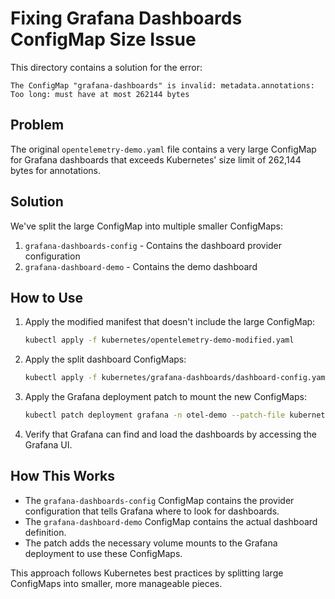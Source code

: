 # Fixing Grafana Dashboards ConfigMap Size Issue

This directory contains a solution for the error:
```
The ConfigMap "grafana-dashboards" is invalid: metadata.annotations: Too long: must have at most 262144 bytes
```

## Problem

The original `opentelemetry-demo.yaml` file contains a very large ConfigMap for Grafana dashboards that exceeds Kubernetes' size limit of 262,144 bytes for annotations.

## Solution

We've split the large ConfigMap into multiple smaller ConfigMaps:

1. `grafana-dashboards-config` - Contains the dashboard provider configuration
2. `grafana-dashboard-demo` - Contains the demo dashboard

## How to Use

1. Apply the modified manifest that doesn't include the large ConfigMap:
   ```bash
   kubectl apply -f kubernetes/opentelemetry-demo-modified.yaml
   ```

2. Apply the split dashboard ConfigMaps:
   ```bash
   kubectl apply -f kubernetes/grafana-dashboards/dashboard-config.yaml
   ```

3. Apply the Grafana deployment patch to mount the new ConfigMaps:
   ```bash
   kubectl patch deployment grafana -n otel-demo --patch-file kubernetes/grafana-dashboards/grafana-volume-patch.yaml
   ```

4. Verify that Grafana can find and load the dashboards by accessing the Grafana UI.

## How This Works

- The `grafana-dashboards-config` ConfigMap contains the provider configuration that tells Grafana where to look for dashboards.
- The `grafana-dashboard-demo` ConfigMap contains the actual dashboard definition.
- The patch adds the necessary volume mounts to the Grafana deployment to use these ConfigMaps.

This approach follows Kubernetes best practices by splitting large ConfigMaps into smaller, more manageable pieces. 